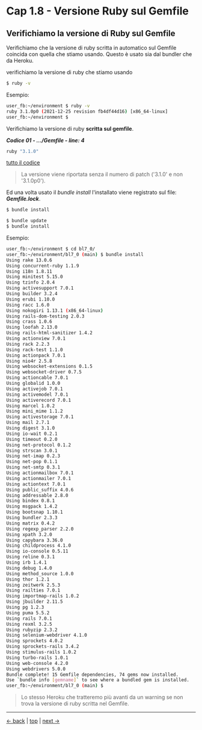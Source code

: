 # <a name="top"></a> Cap 1.8 - Versione Ruby sul Gemfile



## Verifichiamo la versione di Ruby sul Gemfile

Verifichiamo che la versione di ruby scritta in automatico sul Gemfile coincida con quella che stiamo usando.
Questo è usato sia dal bundler che da Heroku.

verifichiamo la versione di ruby che stiamo usando

```bash
$ ruby -v
```

Esempio:

```bash
user_fb:~/environment $ ruby -v
ruby 3.1.0p0 (2021-12-25 revision fb4df44d16) [x86_64-linux]
user_fb:~/environment $ 
```

Verifichiamo la versione di ruby **scritta sul gemfile**.

***Codice 01 - .../Gemfile - line: 4***

```ruby
ruby "3.1.0"
```

[tutto il codice](https://github.com/flaviobordonidev/leanpubabrandnewcms/blob/master/01-base/01-new_app/09_01-gemfile.rb)


> La versione viene riportata senza il numero di patch ('3.1.0' e non '3.1.0p0').


Ed una volta usato il *bundle install* l'installato viene registrato sul file: ***Gemfile.lock***.

```bash
$ bundle install

$ bundle update
$ bundle install
```

Esempio:

```bash
user_fb:~/environment $ cd bl7_0/
user_fb:~/environment/bl7_0 (main) $ bundle install
Using rake 13.0.6
Using concurrent-ruby 1.1.9
Using i18n 1.8.11
Using minitest 5.15.0
Using tzinfo 2.0.4
Using activesupport 7.0.1
Using builder 3.2.4
Using erubi 1.10.0
Using racc 1.6.0
Using nokogiri 1.13.1 (x86_64-linux)
Using rails-dom-testing 2.0.3
Using crass 1.0.6
Using loofah 2.13.0
Using rails-html-sanitizer 1.4.2
Using actionview 7.0.1
Using rack 2.2.3
Using rack-test 1.1.0
Using actionpack 7.0.1
Using nio4r 2.5.8
Using websocket-extensions 0.1.5
Using websocket-driver 0.7.5
Using actioncable 7.0.1
Using globalid 1.0.0
Using activejob 7.0.1
Using activemodel 7.0.1
Using activerecord 7.0.1
Using marcel 1.0.2
Using mini_mime 1.1.2
Using activestorage 7.0.1
Using mail 2.7.1
Using digest 3.1.0
Using io-wait 0.2.1
Using timeout 0.2.0
Using net-protocol 0.1.2
Using strscan 3.0.1
Using net-imap 0.2.3
Using net-pop 0.1.1
Using net-smtp 0.3.1
Using actionmailbox 7.0.1
Using actionmailer 7.0.1
Using actiontext 7.0.1
Using public_suffix 4.0.6
Using addressable 2.8.0
Using bindex 0.8.1
Using msgpack 1.4.2
Using bootsnap 1.10.1
Using bundler 2.3.3
Using matrix 0.4.2
Using regexp_parser 2.2.0
Using xpath 3.2.0
Using capybara 3.36.0
Using childprocess 4.1.0
Using io-console 0.5.11
Using reline 0.3.1
Using irb 1.4.1
Using debug 1.4.0
Using method_source 1.0.0
Using thor 1.2.1
Using zeitwerk 2.5.3
Using railties 7.0.1
Using importmap-rails 1.0.2
Using jbuilder 2.11.5
Using pg 1.2.3
Using puma 5.5.2
Using rails 7.0.1
Using rexml 3.2.5
Using rubyzip 2.3.2
Using selenium-webdriver 4.1.0
Using sprockets 4.0.2
Using sprockets-rails 3.4.2
Using stimulus-rails 1.0.2
Using turbo-rails 1.0.1
Using web-console 4.2.0
Using webdrivers 5.0.0
Bundle complete! 15 Gemfile dependencies, 74 gems now installed.
Use `bundle info [gemname]` to see where a bundled gem is installed.
user_fb:~/environment/bl7_0 (main) $ 
```

> Lo stesso Heroku che tratteremo più avanti da un warning se non trova la versione di ruby scritta nel Gemfile.



---

[<- back](https://github.com/flaviobordonidev/leanpubabrandnewcms/blob/master/01-base/01-new_app/06-new_app.md)
 | [top](#top) |
[next ->](https://github.com/flaviobordonidev/leanpubabrandnewcms/blob/master/01-base/01-new_app/09-aws_c9_more_disk_space.md)
